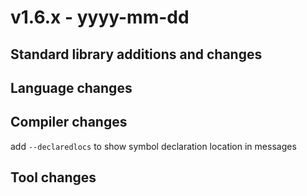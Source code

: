 # v1.6.x - yyyy-mm-dd



## Standard library additions and changes



## Language changes



## Compiler changes
add `--declaredlocs` to show symbol declaration location in messages


## Tool changes

